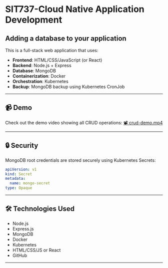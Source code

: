 # SIT737-Cloud Native Application Development
## Adding a database to your application


This is a full-stack web application that uses:

- **Frontend**: HTML/CSS/JavaScript (or React)
- **Backend**: Node.js + Express
- **Database**: MongoDB
- **Containerization**: Docker
- **Orchestration**: Kubernetes
- **Backup**: MongoDB backup using Kubernetes CronJob

---
## 📹 Demo

Check out the demo video showing all CRUD operations:
[📽️ crud-demo.mp4](./crud-demo.mp4)

---

## 🔒 Security

MongoDB root credentials are stored securely using Kubernetes Secrets:
```yaml
apiVersion: v1
kind: Secret
metadata:
  name: mongo-secret
type: Opaque
```

---

## 🛠️ Technologies Used

- Node.js
- Express.js
- MongoDB
- Docker
- Kubernetes
- HTML/CSS/JS or React
- GitHub

---
